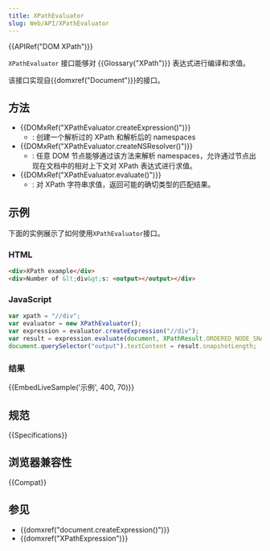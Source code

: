 ```yaml
---
title: XPathEvaluator
slug: Web/API/XPathEvaluator
---
```


{{APIRef("DOM XPath")}}

`XPathEvaluator` 接口能够对 {{Glossary("XPath")}} 表达式进行编译和求值。

该接口实现自{{domxref("Document")}}的接口。

## 方法

- {{DOMxRef("XPathEvaluator.createExpression()")}}
  - : 创建一个解析过的 XPath 和解析后的 namespaces
- {{DOMxRef("XPathEvaluator.createNSResolver()")}}
  - : 任意 DOM 节点能够通过该方法来解析 namespaces，允许通过节点出现在文档中的相对上下文对 XPath 表达式进行求值。
- {{DOMxRef("XPathEvaluator.evaluate()")}}
  - : 对 XPath 字符串求值，返回可能的确切类型的匹配结果。

## 示例

下面的实例展示了如何使用`XPathEvaluator`接口。

### HTML

```html
<div>XPath example</div>
<div>Number of &lt;div&gt;s: <output></output></div>
```

### JavaScript

```js
var xpath = "//div";
var evaluator = new XPathEvaluator();
var expression = evaluator.createExpression("//div");
var result = expression.evaluate(document, XPathResult.ORDERED_NODE_SNAPSHOT_TYPE);
document.querySelector("output").textContent = result.snapshotLength;
```

### 结果

{{EmbedLiveSample('示例', 400, 70)}}

## 规范

{{Specifications}}

## 浏览器兼容性

{{Compat}}

## 参见

- {{domxref("document.createExpression()")}}
- {{domxref("XPathExpression")}}
